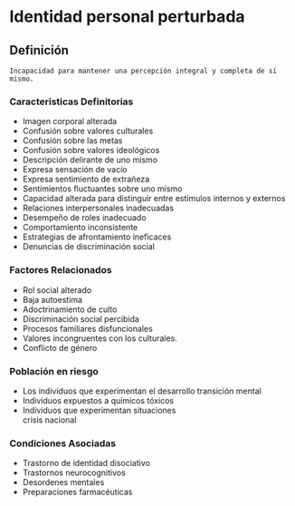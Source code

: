 # Identidad personal perturbada
## Definición
	Incapacidad para mantener una percepción integral y completa de sí mismo.

### Caracteristicas Definitorias
- Imagen corporal alterada   
- Confusión sobre valores culturales   
- Confusión sobre las metas   
- Confusión sobre valores ideológicos   
- Descripción delirante de uno 
mismo   
- Expresa sensación de vacío   
- Expresa sentimiento de extrañeza   
- Sentimientos fluctuantes sobre uno 
mismo    
- Capacidad alterada para 
distinguir entre estímulos 
internos y externos   
- Relaciones interpersonales 
inadecuadas   
- Desempeño de roles inadecuado   
- Comportamiento inconsistente   
- Estrategias de afrontamiento 
ineficaces   
- Denuncias de discriminación social   

### Factores Relacionados
- Rol social alterado  
- Baja autoestima  
- Adoctrinamiento de culto  
- Discriminación social percibida  
- Procesos familiares 
disfuncionales  
- Valores incongruentes con los culturales.  
- Conflicto de género   

### Población en riesgo
- Los individuos que experimentan el desarrollo transición mental
- Individuos expuestos a quimicos tóxicos      
- Individuos que experimentan situaciones  
crisis nacional

### Condiciones Asociadas
- Trastorno de identidad disociativo  
- Trastornos neurocognitivos   
- Desordenes mentales  
- Preparaciones farmacéuticas

